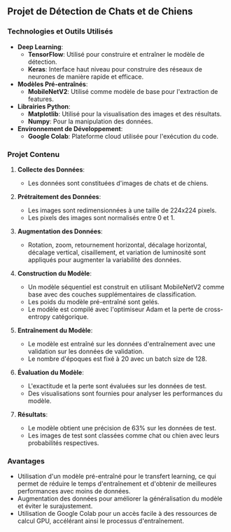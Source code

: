 ## Projet de Détection de Chats et de Chiens

### Technologies et Outils Utilisés

- **Deep Learning**:
  - **TensorFlow**: Utilisé pour construire et entraîner le modèle de détection.
  - **Keras**: Interface haut niveau pour construire des réseaux de neurones de manière rapide et efficace.
- **Modèles Pré-entraînés**:
  - **MobileNetV2**: Utilisé comme modèle de base pour l'extraction de features.
- **Librairies Python**:
  - **Matplotlib**: Utilisé pour la visualisation des images et des résultats.
  - **Numpy**: Pour la manipulation des données.
- **Environnement de Développement**:
  - **Google Colab**: Plateforme cloud utilisée pour l'exécution du code.

### Projet Contenu

1. **Collecte des Données**:
   - Les données sont constituées d'images de chats et de chiens.

2. **Prétraitement des Données**:
   - Les images sont redimensionnées à une taille de 224x224 pixels.
   - Les pixels des images sont normalisés entre 0 et 1.

3. **Augmentation des Données**:
   - Rotation, zoom, retournement horizontal, décalage horizontal, décalage vertical, cisaillement, et variation de luminosité sont appliqués pour augmenter la variabilité des données.

4. **Construction du Modèle**:
   - Un modèle séquentiel est construit en utilisant MobileNetV2 comme base avec des couches supplémentaires de classification.
   - Les poids du modèle pré-entraîné sont gelés.
   - Le modèle est compilé avec l'optimiseur Adam et la perte de cross-entropy catégorique.

5. **Entraînement du Modèle**:
   - Le modèle est entraîné sur les données d'entraînement avec une validation sur les données de validation.
   - Le nombre d'époques est fixé à 20 avec un batch size de 128.

6. **Évaluation du Modèle**:
   - L'exactitude et la perte sont évaluées sur les données de test.
   - Des visualisations sont fournies pour analyser les performances du modèle.

7. **Résultats**:
   - Le modèle obtient une précision de 63% sur les données de test.
   - Les images de test sont classées comme chat ou chien avec leurs probabilités respectives.

### Avantages

- Utilisation d'un modèle pré-entraîné pour le transfert learning, ce qui permet de réduire le temps d'entraînement et d'obtenir de meilleures performances avec moins de données.
- Augmentation des données pour améliorer la généralisation du modèle et éviter le surajustement.
- Utilisation de Google Colab pour un accès facile à des ressources de calcul GPU, accélérant ainsi le processus d'entraînement.
